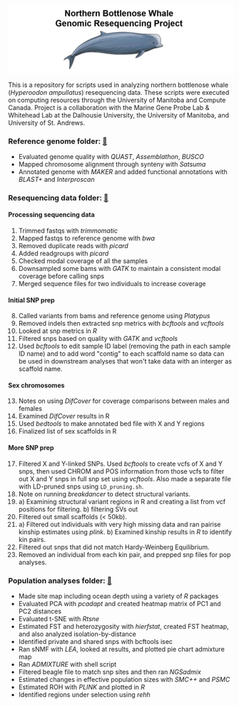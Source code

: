![Logo](https://github.com/edegreef/NBW-resequencing/blob/main/NBW-cartoon-forgit.JPG)

This is a repository for scripts used in analyzing northern bottlenose whale (*Hyperoodon ampullatus*) resequencing data. These scripts were executed on computing resources through the University of Manitoba and Compute Canada. Project is a collaboration with the Marine Gene Probe Lab & Whitehead Lab at the Dalhousie University, the University of Manitoba, and University of St. Andrews.
<br/>
### Reference genome folder: [:file_folder:](https://github.com/edegreef/NBW-resequencing/tree/main/reference_genome)
* Evaluated genome quality with *QUAST*, *Assemblathon*, *BUSCO*
* Mapped chromosome alignment through synteny with *Satsuma*
* Annotated genome with *MAKER* and added functional annotations with *BLAST+* and *Interproscan*

### Resequencing data folder: [:file_folder:](https://github.com/edegreef/NBW-resequencing/tree/main/resequencing_data)
#### Processing sequencing data
01. Trimmed fastqs with *trimmomatic*
02. Mapped fastqs to reference genome with *bwa*
03. Removed duplicate reads with *picard*
04. Added readgroups with *picard*
05. Checked modal coverage of all the samples
06. Downsampled some bams with *GATK* to maintain a consistent modal coverage before calling snps
07. Merged sequence files for two individuals to increase coverage
#### Initial SNP prep
08. Called variants from bams and reference genome using *Platypus*
09. Removed indels then extracted snp metrics with *bcftools* and *vcftools*
10. Looked at snp metrics in *R*
11. Filtered snps based on quality with *GATK* and *vcftools*
12. Used *bcftools* to edit sample ID label (removing the path in each sample ID name) and to add word "contig" to each scaffold name so data can be used in downstream analyses that won't take data with an interger as scaffold name.
#### Sex chromosomes
13. Notes on using *DifCover* for coverage comparisons between males and females
14. Examined *DifCover* results in R
15. Used *bedtools* to make annotated bed file with X and Y regions 
16. Finalized list of sex scaffolds in R
#### More SNP prep
17. Filtered X and Y-linked SNPs. Used *bcftools* to create vcfs of X and Y snps, then used CHROM and POS information from those vcfs to filter out X and Y snps in full snp set using *vcftools*. Also made a separate file with LD-pruned snps using `LD_pruning.sh`.
18. Note on running *breakdancer* to detect structural variants.
19. a) Examining structural variant regions in R and creating a list from vcf positions for filtering. b) filtering SVs out
20. Filtered out small scaffolds (< 50kb).
21. a) Filtered out  individuals with very high missing data and ran pairise kinship estimates using *plink*. b) Examined kinship results in *R* to identify kin pairs. 
22. Filtered out snps that did not match Hardy-Weinberg Equilibrium.
23. Removed an individual from each kin pair, and prepped snp files for pop analyses. 

### Population analyses folder: [:file_folder:](https://github.com/edegreef/NBW-resequencing/tree/main/pop_analyses)
* Made site map including ocean depth using a variety of *R* packages
* Evaluated PCA with *pcadapt* and created heatmap matrix of PC1 and PC2 distances
* Evaluated t-SNE with *Rtsne*
* Estimated FST and heterozygosity with *hierfstat*, created FST heatmap, and also analyzed isolation-by-distance
* Identified private and shared snps with bcftools isec
* Ran sNMF with *LEA*, looked at results, and plotted pie chart admixture map
* Ran *ADMIXTURE* with shell script
* Filtered beagle file to match snp sites and then ran *NGSadmix*
* Estimated changes in effective population sizes with *SMC++* and *PSMC*
* Estimated ROH with *PLINK* and plotted in *R*
* Identified regions under selection using *rehh*

